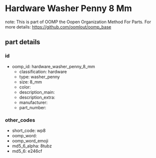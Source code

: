 # Hardware Washer Penny 8 Mm  

note: This is part of OOMP the Oopen Organization Method For Parts. For more details: https://github.com/oomlout/oomp_base

##  part details





### id
* oomp_id: hardware_washer_penny_8_mm
  * classification: hardware
  * type: washer_penny
  * size: 8_mm
  * color: 
  * description_main: 
  * description_extra: 
  * manufacturer: 
  * part_number: 

### other_codes
* short_code: wp8
* oomp_word: 
* oomp_word_emoji 
* md5_6_alpha: 8tubz
* md5_6: e246cf